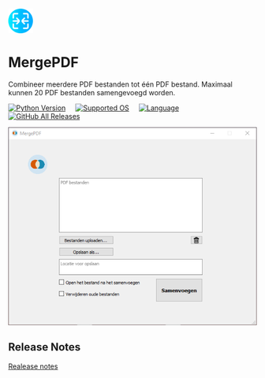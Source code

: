 <img src="https://github.com/jebr/MergePDF/blob/master/assets/merge-logo.png" width="50" height="50"></img>

# MergePDF

Combineer meerdere PDF bestanden tot één PDF bestand. Maximaal kunnen 20 PDF bestanden samengevoegd worden.

[![Python Version](https://img.shields.io/badge/Python-3.7-blue)](https://github.com/jebr/MergePDF) &nbsp; &nbsp; 
[![Supported OS](https://img.shields.io/badge/OS-Windows%2FMacOs%2FLinux-orange)](https://github.com/jebr/MergePDF) &nbsp; &nbsp;
[![Language](https://img.shields.io/badge/Language-Dutch%2FEnglish-yellowgreen)](https://github.com/jebr/MergePDF) &nbsp; &nbsp;
[![GitHub All Releases](https://img.shields.io/github/downloads/jebr/MergePDF/total?style=social)](https://github.com/jebr/MergePDF/releases)

[![Screenshot](assets/screenshot-MergePDF.png?raw=true "Merge PDF  image")](https://github.com/jebr/MergePDF/releases)

## Release Notes
[Realease notes](release-notes.md)

